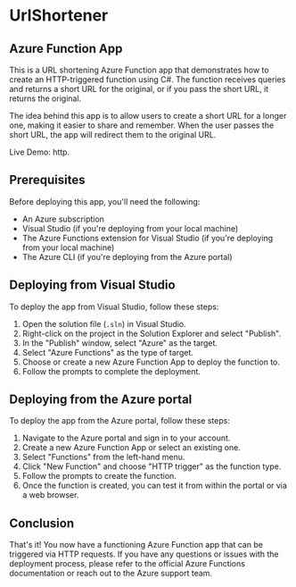 # UrlShortener
## Azure Function App

This is a URL shortening Azure Function app that demonstrates how to create an HTTP-triggered function using C#. The function receives queries and returns a short URL for the original, or if you pass the short URL, it returns the original.

The idea behind this app is to allow users to create a short URL for a longer one, making it easier to share and remember. When the user passes the short URL, the app will redirect them to the original URL.

Live Demo: http.

## Prerequisites

Before deploying this app, you'll need the following:

- An Azure subscription
- Visual Studio (if you're deploying from your local machine)
- The Azure Functions extension for Visual Studio (if you're deploying from your local machine)
- The Azure CLI (if you're deploying from the Azure portal)

## Deploying from Visual Studio

To deploy the app from Visual Studio, follow these steps:

1. Open the solution file (`.sln`) in Visual Studio.
2. Right-click on the project in the Solution Explorer and select "Publish".
3. In the "Publish" window, select "Azure" as the target.
4. Select "Azure Functions" as the type of target.
5. Choose or create a new Azure Function App to deploy the function to.
6. Follow the prompts to complete the deployment.

## Deploying from the Azure portal

To deploy the app from the Azure portal, follow these steps:

1. Navigate to the Azure portal and sign in to your account.
2. Create a new Azure Function App or select an existing one.
3. Select "Functions" from the left-hand menu.
4. Click "New Function" and choose "HTTP trigger" as the function type.
5. Follow the prompts to create the function.
6. Once the function is created, you can test it from within the portal or via a web browser.

## Conclusion

That's it! You now have a functioning Azure Function app that can be triggered via HTTP requests. If you have any questions or issues with the deployment process, please refer to the official Azure Functions documentation or reach out to the Azure support team.
